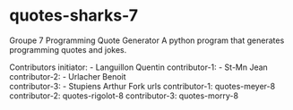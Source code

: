 # quotes-sharks-7
Groupe 7
Programming Quote Generator
A python program that generates programming quotes and jokes.

Contributors
initiator: - Languillon Quentin
contributor-1: - St-Mn Jean
contributor-2: - Urlacher Benoit  
contributor-3: - Stupiens Arthur
Fork urls
contributor-1: quotes-meyer-8
contributor-2: quotes-rigolot-8
contributor-3: quotes-morry-8
